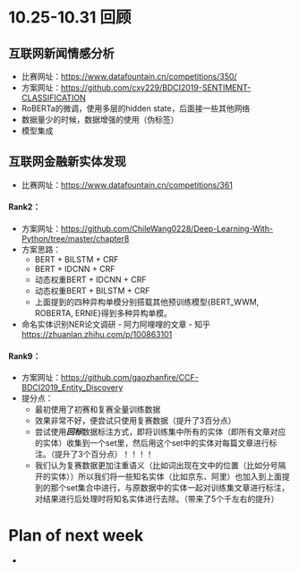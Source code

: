 # 10.25-10.31 回顾

## 互联网新闻情感分析

- 比赛网址：https://www.datafountain.cn/competitions/350/
- 方案网址：https://github.com/cxy229/BDCI2019-SENTIMENT-CLASSIFICATION
- RoBERTa的微调，使用多层的hidden state，后面接一些其他网络
- 数据量少的时候，数据增强的使用（伪标签）
- 模型集成



## 互联网金融新实体发现

- 比赛网址：https://www.datafountain.cn/competitions/361

#### Rank2：

- 方案网址：https://github.com/ChileWang0228/Deep-Learning-With-Python/tree/master/chapter8
- 方案思路：
  - BERT + BILSTM + CRF
  - BERT + IDCNN + CRF
  - 动态权重BERT + IDCNN + CRF
  - 动态权重BERT + BILSTM + CRF
  - 上面提到的四种异构单模分别搭载其他预训练模型{BERT_WWM, ROBERTA, ERNIE}得到多种异构单模。
- 命名实体识别NER论文调研 - 阿力阿哩哩的文章 - 知乎 https://zhuanlan.zhihu.com/p/100863101

#### Rank9：

- 方案网址：https://github.com/gaozhanfire/CCF-BDCI2019_Entity_Discovery
- 提分点：
  - 最初使用了初赛和复赛全量训练数据
  - 效果非常不好，便尝试只使用复赛数据（提升了3百分点）
  - 尝试使用***回标***数据标注方式，即将训练集中所有的实体（即所有文章对应的实体）收集到一个set里，然后用这个set中的实体对每篇文章进行标注。（提升了3个百分点）！！！！
  - 我们认为复赛数据更加注重语义（比如词出现在文中的位置（比如分号隔开的实体））所以我们将一些知名实体（比如京东、阿里）也加入到上面提到的那个set集合中进行，与原数据中的实体一起对训练集文章进行标注，对结果进行后处理时将知名实体进行去除。（带来了5个千左右的提升）







# Plan of next week

- 


